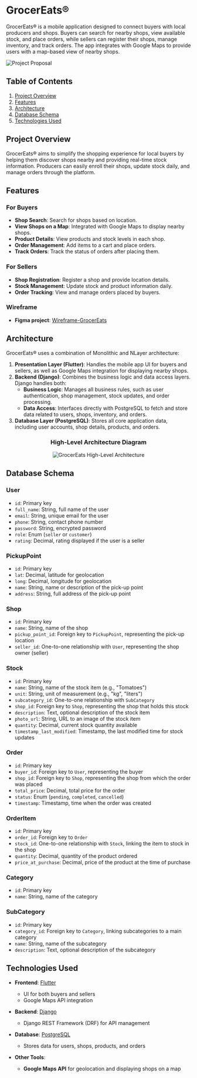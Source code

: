 # GrocerEats®

GrocerEats® is a mobile application designed to connect buyers with local producers and shops. Buyers can search for nearby shops, view available stock, and place orders, while sellers can register their shops, manage inventory, and track orders. The app integrates with Google Maps to provide users with a map-based view of nearby shops.

![Project Proposal](./documentation/MSA_Project_Proposal.png)

## Table of Contents

1. [Project Overview](#project-overview)
2. [Features](#features)
3. [Architecture](#architecture)
4. [Database Schema](#database-schema)
5. [Technologies Used](#technologies-used)

## Project Overview

GrocerEats® aims to simplify the shopping experience for local buyers by helping them discover shops nearby and providing real-time stock information. Producers can easily enroll their shops, update stock daily, and manage orders through the platform.

## Features

### For Buyers
- **Shop Search**: Search for shops based on location.
- **View Shops on a Map**: Integrated with Google Maps to display nearby shops.
- **Product Details**: View products and stock levels in each shop.
- **Order Management**: Add items to a cart and place orders.
- **Track Orders**: Track the status of orders after placing them.

### For Sellers
- **Shop Registration**: Register a shop and provide location details.
- **Stock Management**: Update stock and product information daily.
- **Order Tracking**: View and manage orders placed by buyers.

### Wireframe

- **Figma project**: [Wireframe-GrocerEats](https://www.figma.com/design/kEedvA9AiY43oCTQpG6NHZ/Wireframe-GrocerEats?node-id=0-1&node-type=canvas&t=MNCkRTihBmfnCgtm-0)

## Architecture

GrocerEats® uses a combination of Monolithic and NLayer architecture:

1. **Presentation Layer (Flutter)**: Handles the mobile app UI for buyers and sellers, as well as Google Maps integration for displaying nearby shops.
2. **Backend (Django)**: Combines the business logic and data access layers. Django handles both:
   - **Business Logic**: Manages all business rules, such as user authentication, shop management, stock updates, and order processing.
   - **Data Access**: Interfaces directly with PostgreSQL to fetch and store data related to users, shops, inventory, and orders.
3. **Database Layer (PostgreSQL)**: Stores all core application data, including user accounts, shop details, products, and orders.


<h3 style="text-align: center;">High-Level Architecture Diagram</h3>

<p align="center">
  <img src="./documentation/high-level-architecture-2.png" alt="GrocerEats High-Level Architecture">
</p>

## Database Schema

### User
- `id`: Primary key
- `full_name`: String, full name of the user
- `email`: String, unique email for the user
- `phone`: String, contact phone number
- `password`: String, encrypted password
- `role`: Enum (`seller` or `customer`)
- `rating`: Decimal, rating displayed if the user is a seller

### PickupPoint
- `id`: Primary key
- `lat`: Decimal, latitude for geolocation
- `long`: Decimal, longitude for geolocation
- `name`: String, name or description of the pick-up point
- `address`: String, full address of the pick-up point

### Shop
- `id`: Primary key
- `name`: String, name of the shop
- `pickup_point_id`: Foreign key to `PickupPoint`, representing the pick-up location
- `seller_id`: One-to-one relationship with `User`, representing the shop owner (seller)

### Stock
- `id`: Primary key
- `name`: String, name of the stock item (e.g., "Tomatoes")
- `unit`: String, unit of measurement (e.g., "kg", "liters")
- `subcategory_id`: One-to-one relationship with `SubCategory`
- `shop_id`: Foreign key to `Shop`, representing the shop that holds this stock
- `description`: Text, optional description of the stock item
- `photo_url`: String, URL to an image of the stock item
- `quantity`: Decimal, current stock quantity available
- `timestamp_last_modified`: Timestamp, the last modified time for stock updates

### Order
- `id`: Primary key
- `buyer_id`: Foreign key to `User`, representing the buyer
- `shop_id`: Foreign key to `Shop`, representing the shop from which the order was placed
- `total_price`: Decimal, total price for the order
- `status`: Enum (`pending`, `completed`, `cancelled`)
- `timestamp`: Timestamp, time when the order was created

### OrderItem
- `id`: Primary key
- `order_id`: Foreign key to `Order`
- `stock_id`: One-to-one relationship with `Stock`, linking the item to stock in the shop
- `quantity`: Decimal, quantity of the product ordered
- `price_at_purchase`: Decimal, price of the product at the time of purchase

### Category
- `id`: Primary key
- `name`: String, name of the category

### SubCategory
- `id`: Primary key
- `category_id`: Foreign key to `Category`, linking subcategories to a main category
- `name`: String, name of the subcategory
- `description`: Text, optional description of the subcategory

## Technologies Used

- **Frontend**: [Flutter](https://flutter.dev/)
  - UI for both buyers and sellers
  - Google Maps API integration

- **Backend**: [Django](https://www.djangoproject.com/)
  - Django REST Framework (DRF) for API management

- **Database**: [PostgreSQL](https://www.postgresql.org/)
  - Stores data for users, shops, products, and orders

- **Other Tools**:
  - **Google Maps API** for geolocation and displaying shops on a map
